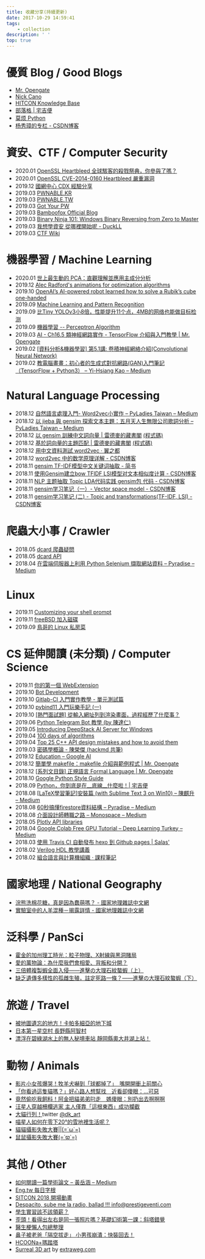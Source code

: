```yaml
---
title: 收藏分享(持續更新)
date: 2017-10-29 14:59:41
tags: 
    - collection
description: ' '
top: true
---
```


# 優質 Blog / Good Blogs

- [Mr. Opengate](http://mropengate.blogspot.com/)
- [Nick Cano](https://nickcano.com/)
- [HITCON Knowledge Base](https://kb.hitcon.org/)
- [部落格 | 宅吉便](https://aji.tw/)
- [莫烦 Python](https://morvanzhou.github.io/tutorials/)
- [杨秀璋的专栏 - CSDN博客](https://blog.csdn.net/eastmount?t=1&orderby=UpdateTime)

# 資安、CTF / Computer Security

- 2020.01 [OpenSSL Heartbleed 全球駭客的殺戮祭典，你參與了嗎？](https://devco.re/blog/2014/04/11/openssl-heartbleed-how-to-hack-how-to-protect/)
- 2020.01 [OpenSSL CVE-2014-0160 Heartbleed 嚴重漏洞](https://devco.re/blog/2014/04/09/openssl-heartbleed-CVE-2014-0160/)
- 2019.12 [國網中心 CDX 經驗分享](https://kb.hitcon.org/post/162189657177/%E5%9C%8B%E7%B6%B2%E4%B8%AD%E5%BF%83-cdx-%E7%B6%93%E9%A9%97%E5%88%86%E4%BA%AB)
- 2019.03 [PWNABLE.KR](https://pwnable.kr/index.php)
- 2019.03 [PWNABLE.TW](https://pwnable.tw/)
- 2019.03 [Got Your PW](https://gotyour.pw/)
- 2019.03 [Bamboofox Official Blog](https://bamboofox.github.io/)
- 2019.03 [Binary Ninja 101: Windows Binary Reversing from Zero to Master ](https://speakerdeck.com/aaaddress1/binary-ninja-101-windows-binary-reversing-from-zero-to-master)
- 2019.03 [我想學資安 從哪裡開始呢 - DuckLL](https://www.duckll.tw/2017/11/blog-post.html)
- 2019.03 [CTF Wiki](https://ctf-wiki.github.io/ctf-wiki/)

# 機器學習 / Machine Learning

- 2020.01 [世上最生動的 PCA：直觀理解並應用主成分分析](https://leemeng.tw/essence-of-principal-component-analysis.html?fbclid=IwAR1ugh3sC3ZovEpyunol_W9zh9tecGTz9Q_2It0WzEOKoECIOFXqAD51IAs)
- 2019.12 [Alec Radford's animations for optimization algorithms](http://www.denizyuret.com/2015/03/alec-radfords-animations-for.html)
- 2019.10 [OpenAI’s AI-powered robot learned how to solve a Rubik’s cube one-handed](https://www.theverge.com/2019/10/15/20914575/openai-dactyl-robotic-hand-rubiks-cube-one-handed-solve-dexterity-ai?fbclid=IwAR0V2LoBQfBdYxSDvRg0OTqX-Fzy97cCiCAHXLkdj8eJ2J1NqNDnkCBX0Pw)
- 2019.09 [Machine Learning and Pattern Recognition](https://ardianumam.wordpress.com/machine-learning/#english)
- 2019.09 [比Tiny YOLOv3小8倍，性能提升11个点，4MB的网络也能做目标检测](https://mp.weixin.qq.com/s/cl3HBzt_u1Edp35YLmBVsw)
- 2019.09 [機器學習 -- Perceptron Algorithm](http://cpmarkchang.logdown.com/posts/189108-machine-learning-perceptron-algorithm)
- 2019.03 [AI - Ch16.5 類神經網路實作 - TensorFlow 介紹與入門教學 | Mr. Opengate](http://mropengate.blogspot.com/2016/10/ai-ch165-tensorflow.html)
- 2019.02 [[資料分析&機器學習] 第5.1講: 卷積神經網絡介紹(Convolutional Neural Network)](https://medium.com/@yehjames/%E8%B3%87%E6%96%99%E5%88%86%E6%9E%90-%E6%A9%9F%E5%99%A8%E5%AD%B8%E7%BF%92-%E7%AC%AC5-1%E8%AC%9B-%E5%8D%B7%E7%A9%8D%E7%A5%9E%E7%B6%93%E7%B6%B2%E7%B5%A1%E4%BB%8B%E7%B4%B9-convolutional-neural-network-4f8249d65d4f)
- 2019.02 [教電腦畫畫：初心者的生成式對抗網路(GAN)入門筆記（TensorFlow + Python3） – Yi-Hsiang Kao – Medium](https://medium.com/@gau820827/%E6%95%99%E9%9B%BB%E8%85%A6%E7%95%AB%E7%95%AB-%E5%88%9D%E5%BF%83%E8%80%85%E7%9A%84%E7%94%9F%E6%88%90%E5%BC%8F%E5%B0%8D%E6%8A%97%E7%B6%B2%E8%B7%AF-gan-%E5%85%A5%E9%96%80%E7%AD%86%E8%A8%98-tensorflow-python3-dfad71662952)

# Natural Language Processing

- 2018.12 [自然語言處理入門- Word2vec小實作 – PyLadies Taiwan – Medium](https://medium.com/pyladies-taiwan/%E8%87%AA%E7%84%B6%E8%AA%9E%E8%A8%80%E8%99%95%E7%90%86%E5%85%A5%E9%96%80-word2vec%E5%B0%8F%E5%AF%A6%E4%BD%9C-f8832d9677c8)
- 2018.12 [以 jieba 與 gensim 探索文本主題：五月天人生無限公司歌詞分析 – PyLadies Taiwan – Medium](https://medium.com/pyladies-taiwan/%E4%BB%A5-jieba-%E8%88%87-gensim-%E6%8E%A2%E7%B4%A2%E6%96%87%E6%9C%AC%E4%B8%BB%E9%A1%8C-%E4%BA%94%E6%9C%88%E5%A4%A9%E4%BA%BA%E7%94%9F%E7%84%A1%E9%99%90%E5%85%AC%E5%8F%B8%E6%AD%8C%E8%A9%9E%E5%88%86%E6%9E%90-i-cd2147b89083)
- 2018.12 [以 gensim 訓練中文詞向量 | 雷德麥的藏書閣](http://zake7749.github.io/2016/08/28/word2vec-with-gensim/#) [(程式碼)](https://github.com/zake7749/word2vec-tutorial)
- 2018.12 [基於詞向量的主題匹配 | 雷德麥的藏書閣](http://zake7749.github.io/2016/08/30/chatterbot-with-word2vec/) [(程式碼)](https://github.com/zake7749/Chatbot)
- 2018.12 [用中文資料測試 word2vec · 翼之都](https://city.shaform.com/zh/2014/11/04/word2vec/)
- 2018.12 [word2vec 中的数学原理详解 - CSDN博客](https://blog.csdn.net/itplus/article/details/37969519)
- 2018.11 [gensim TF-IDF模型中文关键词抽取 - 简书](https://www.jianshu.com/p/362cb98ed586)
- 2018.11 [使用Gensim建立bow TFIDF LSI模型对文本相似度计算 - CSDN博客](https://blog.csdn.net/u010105243/article/details/53352155)
- 2018.11 [NLP 主题抽取 Topic LDA代码实践 gensim包 代码 - CSDN博客](https://blog.csdn.net/scotfield_msn/article/details/72904651)
- 2018.11 [gensim学习笔记（一）- Vector space model - CSDN博客](https://blog.csdn.net/john_xyz/article/details/54731403)
- 2018.11 [gensim学习笔记 (二) - Topic and transformations(TF-IDF, LSI) - CSDN博客](https://blog.csdn.net/John_xyz/article/details/54744413)

# 爬蟲大小事 / Crawler

- 2018.05 [dcard 爬蟲疑問](https://www.dcard.tw/f/dcard/p/224157736)
- 2018.05 [dcard API](https://www.dcard.tw/_api/forums/)
- 2018.04 [在雲端伺服器上利用 Python Selenium 擷取網站資料 – Pyradise – Medium](https://medium.com/pyradise/%E5%9C%A8%E9%9B%B2%E7%AB%AF%E4%BC%BA%E6%9C%8D%E5%99%A8%E4%B8%8A%E5%88%A9%E7%94%A8-python-selenium-%E6%93%B7%E5%8F%96%E7%B6%B2%E7%AB%99%E8%B3%87%E6%96%99-b42fcc9a3b93)

# Linux

- 2019.11 [Customizing your shell prompt](http://www.nparikh.org/unix/prompt.php)
- 2019.11 [freeBSD 加入磁碟](https://www.freebsd.org/doc/zh_TW/books/handbook/disks-adding.html)
- 2019.09 [鳥哥的 Linux 私房菜](http://linux.vbird.org/)

# CS 延伸閱讀 (未分類) / Computer Science

- 2019.11 [你的第一個 WebExtension](https://developer.mozilla.org/zh-TW/docs/Mozilla/Add-ons/WebExtensions/Your_first_WebExtension)
- 2019.10 [Bot Development](https://hackmd.io/p/HkW8LjRfl#/)
- 2019.10 [Gitlab-CI 入門實作教學 - 單元測試篇](https://medium.com/@nick03008/gitlab-ci-%E5%85%A5%E9%96%80%E7%AD%86%E8%A8%98-%E5%96%AE%E5%85%83%E6%B8%AC%E8%A9%A6%E7%AF%87-156455e2ad9f)
- 2019.10 [pybind11 入門玩樂手記 (一)](https://medium.com/@dboyliao/pybind11-%E5%85%A5%E9%96%80%E7%8E%A9%E6%A8%82%E6%89%8B%E8%A8%98-9da22f6193f2)
- 2019.10 [[熱門面試題] 從輸入網址列到渲染畫面，過程經歷了什麼事？](https://w3c.hexschool.com/%E5%AE%A2%E5%BA%A7%E6%8A%95%E7%A8%BF/how-web-applications-work-8d691e4f?fbclid=IwAR1NUniFfIMhQggXk9T1N1XxiQlg04tTHbKt8sBCCvAKfYunPBjYibtOOmk)
- 2019.06 [Python Telegram Bot 教學 (by 陳達仁)](https://hackmd.io/s/HkgaMUc24)
- 2019.05 [Introducing DeepStack AI Server for Windows](https://medium.com/deepquestai/ai-apis-available-on-windows-with-deepstack-native-3f500d33b7ed?fbclid=IwAR10xMguNZFxDFnmpNt0xgtdVptkCMj3wGgF7l78n89_1bUYwjTcpYKLuiM)
- 2019.04 [100 days of algorithms](https://medium.com/100-days-of-algorithms/tagged/algorithms?fbclid=IwAR34Lqt5Kn45Fut8pAgRAq4Im0imLbZHzw4VnA454WzFQt7rgSlzuj-OT80)
- 2019.04 [Top 25 C++ API design mistakes and how to avoid them ](https://www.acodersjourney.com/top-25-cplusplus-api-design-mistakes-and-how-to-avoid-them/)
- 2019.03 [密碼學概論 - 陳榮傑 (hackmd 共筆)](https://hackmd.io/Ti0G1z5zR9GBv5MctULMZw)
- 2019.12 [Education – Google AI](https://ai.google/education/#%3Fmodal_active=none)
- 2018.12 [簡單學 makefile：makefile 介紹與範例程式 | Mr. Opengate](http://mropengate.blogspot.com/2018/01/makefile.html)
- 2018.12 [[系列文目錄] 正規語言 Formal Language | Mr. Opengate](http://mropengate.blogspot.com/2015/06/formal-language.html)
- 2018.10 [Google Python Style Guide](https://google.github.io/styleguide/pyguide.html)
- 2018.09 [Python，你到底是在\__底線\__什麼啦！| 宅吉便](https://aji.tw/python%E4%BD%A0%E5%88%B0%E5%BA%95%E6%98%AF%E5%9C%A8__%E5%BA%95%E7%B7%9A__%E4%BB%80%E9%BA%BC%E5%95%A6/)
- 2018.08 [[LaTeX學習筆記]安裝篇 (with Sublime Text 3 on Win10) – 陳麒升 – Medium](https://medium.com/@m50816m50816/latex%E5%AD%B8%E7%BF%92%E7%AD%86%E8%A8%98-%E5%AE%89%E8%A3%9D%E7%AF%87-with-sublime-text-3-on-win10-49b6c216e2d)
- 2018.08 [60秒搞懂firestore資料結構 – Pyradise – Medium](https://medium.com/pyradise/60%E7%A7%92%E6%90%9E%E6%87%82firestore%E8%B3%87%E6%96%99%E7%B5%90%E6%A7%8B-c61ba6206cba)
- 2018.08 [介面設計師轉職之路 – Monospace – Medium](https://medium.com/monospace-tw/%E4%BB%8B%E9%9D%A2%E8%A8%AD%E8%A8%88%E5%B8%AB%E8%BD%89%E8%81%B7%E4%B9%8B%E8%B7%AF-dcd9a19aa1dc?sk=c6b3e8556cda8df8a02f265a41519d01)
- 2018.05 [Plotly API libraries](https://plot.ly/api/)
- 2018.04 [Google Colab Free GPU Tutorial – Deep Learning Turkey – Medium](https://medium.com/deep-learning-turkey/google-colab-free-gpu-tutorial-e113627b9f5d)
- 2018.03 [使用 Travis CI 自動發布 hexo 到 Github pages | Salas'](https://levirve.github.io/blog/2016/hexo-deploy-through-travisci/)
- 2018.02 [Verilog HDL 教學講義](https://hom-wang.gitbooks.io/verilog-hdl/content/)
- 2018.02 [組合語言與計算機組織 · 課程筆記](https://chi_gitbook.gitbooks.io/personal-note/content/zu_he_yu_yan_yu_ji_suan_ji_zu_zhi.html)

# 國家地理 / National Geography

- [浣熊洗棉花糖，真是因為蠢萌嗎？ - 國家地理雜誌中文網](https://www.natgeomedia.com/news/editorpick/32757?doing_wp_cron=1521019353.6385700702667236328125)
- [實驗室中的人羊混種－揭露詳情 - 國家地理雜誌中文網](https://www.natgeomedia.com/news/ngnews/73294)

# 泛科學 / PanSci

- [霍金的加州理工時光：粒子物理、X射線與黑洞賭局](http://pansci.asia/archives/137321)
- [愛的萬物論：為什麼我們會相愛、背叛和分開？](http://pansci.asia/archives/72480)
- [三倍體複製蝦全面入侵——進擊の大理石紋螯蝦（上）](http://pansci.asia/archives/136623)
- [缺乏遺傳多樣性的孤雌生殖，註定死路一條？——進擊の大理石紋螯蝦（下）](http://pansci.asia/archives/136629)

# 旅遊 / Travel

- [被地圖遺忘的地方！卡帕多細亞的地下城](https://www.vogue.com.tw/feature/travel/content-34341.html)
- [日本第一星空村 長野縣阿智村](https://gooshuo.tw/article/536)
- [漂浮在碧綠湖水上的無人秘境車站 靜岡縣奧大井湖上站！](https://gooshuo.tw/article/651)

# 動物 / Animals

- [影片小女孩爆哭！牧羊犬嚇到「球都掉了」　嘴開開衝上前關心](https://pets.ettoday.net/news/1107576#ixzz5A1WyfqVe)
- [「你看過這隻貓嗎？」好心路人想幫找　近看卻傻眼：…可惡](https://pets.ettoday.net/news/869905#ixzz5A1X76irb)
- [竟然偷吃我飼料！阿金把貓弟弟叼走　媽傻眼：別扔出去啊啊啊](https://pets.ettoday.net/news/1115029#ixzz5A1WZdU3n)
- [汪星人穿越柵欄逃家 主人僅靠「這根東西」成功攔截](http://www.epochtimes.com/b5/17/12/18/n9967372.htm)
- [大貓行列！](https://www.facebook.com/NowJustLaugh.TW/posts/1982056361827700)twitter [@dk_art](https://twitter.com/dk_art?lang=en)
- [喵星人如何在零下20°的雪地裡生活呢？](https://www.facebook.com/peanutnews/videos/1867436036604009/)
- [貓貓攝影失敗大賽||(=´ω\`=)](https://www.facebook.com/odanobunagafire/posts/1458553057584971)
- [鼠鼠攝影失敗大賽(=´ϖ\`=)](https://www.facebook.com/odanobunagafire/posts/1461142400659370)

# 其他 / Other

- [如何閱讀一篇學術論文 – 黃岳涵 – Medium](https://medium.com/@Johann016/%E5%A6%82%E4%BD%95%E9%96%B1%E8%AE%80%E4%B8%80%E7%AF%87%E5%AD%B8%E8%A1%93%E8%AB%96%E6%96%87-cedb2f0d7cd0)
- [Eng.tw 每日字根](http://root.eng.tw/)
- [SITCON 2018 開場動畫](https://www.youtube.com/watch?v=U_7qPitWoAo)
- [Despacito, sube me la radio, ballad !!! info@prestigeventi.com](https://www.facebook.com/groups/MusikmesseFrankfurt/permalink/10155348138108848/)
- [學生實習該不該領薪？](https://www.ettoday.net/news/20180316/1131802.htm)
- [歪頭！看得出左右是同一張照片嗎？基礎幻術第一課：斜塔錯覺](https://www.ettoday.net/dalemon/post/33581#ixzz5A1XvNwnO)
- [醫生梗懶人包總整理](https://www.facebook.com/jamesiscurly2/posts/323607634825593)
- [鼻子被老爸「隔空拔走」 小男孩崩潰：快裝回去！](https://www.facebook.com/ETtoday/videos/1752335874802569/)
- [HCOONa+瑪踏塔](https://www.facebook.com/1533865249957605/photos/a.1533866239957506.1073741826.1533865249957605/1639364909407638/?type=3&theater)
- [Surreal 3D art](https://www.facebook.com/BoredPandaArt/videos/764156053771522/) by [extraweg.com](https://www.facebook.com/extraweg/?fref=mentions)
